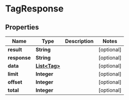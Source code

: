 

# TagResponse

## Properties

Name | Type | Description | Notes
------------ | ------------- | ------------- | -------------
**result** | **String** |  |  [optional]
**response** | **String** |  |  [optional]
**data** | [**List&lt;Tag&gt;**](Tag.md) |  |  [optional]
**limit** | **Integer** |  |  [optional]
**offset** | **Integer** |  |  [optional]
**total** | **Integer** |  |  [optional]



